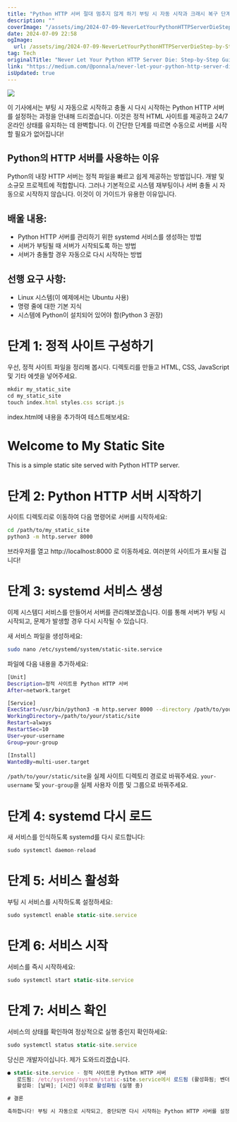 ```yaml
---
title: "Python HTTP 서버 절대 멈추지 않게 하기 부팅 시 자동 시작과 크래시 복구 단계를 체계적으로 설명"
description: ""
coverImage: "/assets/img/2024-07-09-NeverLetYourPythonHTTPServerDieStep-by-StepGuidetoAuto-StartonBootandCrashRecovery_0.png"
date: 2024-07-09 22:58
ogImage: 
  url: /assets/img/2024-07-09-NeverLetYourPythonHTTPServerDieStep-by-StepGuidetoAuto-StartonBootandCrashRecovery_0.png
tag: Tech
originalTitle: "Never Let Your Python HTTP Server Die: Step-by-Step Guide to Auto-Start on Boot and Crash Recovery"
link: "https://medium.com/@ponnala/never-let-your-python-http-server-die-step-by-step-guide-to-auto-start-on-boot-and-crash-recovery-1f7b0f94401e"
isUpdated: true
---
```






<img src="/assets/img/2024-07-09-NeverLetYourPythonHTTPServerDieStep-by-StepGuidetoAuto-StartonBootandCrashRecovery_0.png" />

이 기사에서는 부팅 시 자동으로 시작하고 충돌 시 다시 시작하는 Python HTTP 서버를 설정하는 과정을 안내해 드리겠습니다. 이것은 정적 HTML 사이트를 제공하고 24/7 온라인 상태를 유지하는 데 완벽합니다. 이 간단한 단계를 따르면 수동으로 서버를 시작할 필요가 없어집니다!

## Python의 HTTP 서버를 사용하는 이유

Python의 내장 HTTP 서버는 정적 파일을 빠르고 쉽게 제공하는 방법입니다. 개발 및 소규모 프로젝트에 적합합니다. 그러나 기본적으로 시스템 재부팅이나 서버 충돌 시 자동으로 시작하지 않습니다. 이것이 이 가이드가 유용한 이유입니다.

<div class="content-ad"></div>

## 배울 내용:

- Python HTTP 서버를 관리하기 위한 systemd 서비스를 생성하는 방법
- 서버가 부팅될 때 서버가 시작되도록 하는 방법
- 서버가 충돌할 경우 자동으로 다시 시작하는 방법

## 선행 요구 사항:

- Linux 시스템(이 예제에서는 Ubuntu 사용)
- 명령 줄에 대한 기본 지식
- 시스템에 Python이 설치되어 있어야 함(Python 3 권장)

<div class="content-ad"></div>

# 단계 1: 정적 사이트 구성하기

우선, 정적 사이트 파일을 정리해 봅시다. 디렉토리를 만들고 HTML, CSS, JavaScript 및 기타 에셋을 넣어주세요.

```js
mkdir my_static_site
cd my_static_site
touch index.html styles.css script.js
```

index.html에 내용을 추가하여 테스트해보세요:

<div class="content-ad"></div>


<!DOCTYPE html>
<html lang="en">
<head>
    <meta charset="UTF-8">
    <meta name="viewport" content="width=device-width, initial-scale=1.0">
    <title>My Static Site</title>
    <link rel="stylesheet" href="styles.css">
</head>
<body>
    <h1>Welcome to My Static Site</h1>
    <p>This is a simple static site served with Python HTTP server.</p>
    <script src="script.js"></script>
</body>
</html>


# 단계 2: Python HTTP 서버 시작하기

사이트 디렉토리로 이동하여 다음 명령어로 서버를 시작하세요:

```bash
cd /path/to/my_static_site
python3 -m http.server 8000
``` 


<div class="content-ad"></div>

브라우저를 열고 http://localhost:8000 로 이동하세요. 여러분의 사이트가 표시될 겁니다!

# 단계 3: systemd 서비스 생성

이제 시스템디 서비스를 만들어서 서버를 관리해보겠습니다. 이를 통해 서버가 부팅 시 시작되고, 문제가 발생할 경우 다시 시작될 수 있습니다.

새 서비스 파일을 생성하세요:

<div class="content-ad"></div>

```bash
sudo nano /etc/systemd/system/static-site.service
```

파일에 다음 내용을 추가하세요:

```bash
[Unit]
Description=정적 사이트용 Python HTTP 서버
After=network.target

[Service]
ExecStart=/usr/bin/python3 -m http.server 8000 --directory /path/to/your/static/site
WorkingDirectory=/path/to/your/static/site
Restart=always
RestartSec=10
User=your-username
Group=your-group

[Install]
WantedBy=multi-user.target
```

`/path/to/your/static/site`을 실제 사이트 디렉토리 경로로 바꿔주세요. `your-username` 및 `your-group`을 실제 사용자 이름 및 그룹으로 바꿔주세요.

<div class="content-ad"></div>

# 단계 4: systemd 다시 로드

새 서비스를 인식하도록 systemd를 다시 로드합니다:

```js
sudo systemctl daemon-reload
```

# 단계 5: 서비스 활성화

<div class="content-ad"></div>

부팅 시 서비스를 시작하도록 설정하세요:

```js
sudo systemctl enable static-site.service
```

# 단계 6: 서비스 시작

서비스를 즉시 시작하세요:

<div class="content-ad"></div>

```js
sudo systemctl start static-site.service
```

# 단계 7: 서비스 확인

서비스의 상태를 확인하여 정상적으로 실행 중인지 확인하세요:

```js
sudo systemctl status static-site.service
```

<div class="content-ad"></div>

당신은 개발자이십니다. 제가 도와드리겠습니다.

```js
● static-site.service - 정적 사이트용 Python HTTP 서버
   로드됨: /etc/systemd/system/static-site.service에서 로드됨 (활성화됨; 벤더 프리셋: 활성화됨)
   활성화: [날짜]; [시간] 이후로 활성화됨 (실행 중)

# 결론

축하합니다! 부팅 시 자동으로 시작되고, 중단되면 다시 시작하는 Python HTTP 서버를 설정했습니다. 이 설정은 수동 개입없이 정적 사이트가 온라인 상태로 유지되도록 합니다. 작은 프로젝트와 개발 환경에 완벽합니다!
```